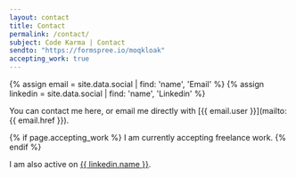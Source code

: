 ```yaml
---
layout: contact
title: Contact
permalink: /contact/
subject: Code Karma | Contact
sendto: "https://formspree.io/moqkloak"
accepting_work: true
---
```


{% assign email =  site.data.social | find: 'name', 'Email' %}
{% assign linkedin =  site.data.social | find: 'name', 'Linkedin' %}



You can contact me here, 
or email me directly with 
[{{ email.user }}](mailto:{{ email.href }}).

{% if page.accepting_work %}
I am currently accepting freelance work.
{% endif %}

I am also active on [{{ linkedin.name }}]({{linkedin.href}}).
